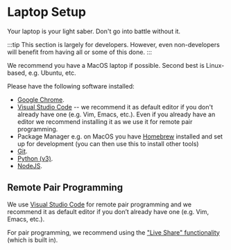 # Laptop Setup

Your laptop is your light saber. Don't go into battle without it.

:::tip
This section is largely for developers. However, even non-developers will benefit from having all or some of this done.
:::

We recommend you have a MacOS laptop if possible. Second best is Linux-based, e.g. Ubuntu, etc.

Please have the following software installed:

* [Google Chrome](https://www.google.com/chrome/).
* [Visual Studio Code](https://code.visualstudio.com) -- we recommend it as default editor if you don't already have one (e.g. Vim, Emacs, etc.). Even if you already have an editor we recommend installing it as we use it for remote pair programming.
* Package Manager e.g. on MacOS you have [Homebrew](https://brew.sh/) installed and set up for development (you can then use this to install other tools)
* [Git](https://git-scm.com/).
* [Python (v3)](https://www.python.org/downloads/).
* [NodeJS](https://nodejs.org/en/).

## Remote Pair Programming

We use [Visual Studio Code](https://code.visualstudio.com) for remote pair programming and we recommend it as default editor if you don’t already have one (e.g. Vim, Emacs, etc.).

For pair programming, we recommend using the ["Live Share" functionality][liveshare] (which is built in).

[liveshare]: https://visualstudio.microsoft.com/services/live-share/
